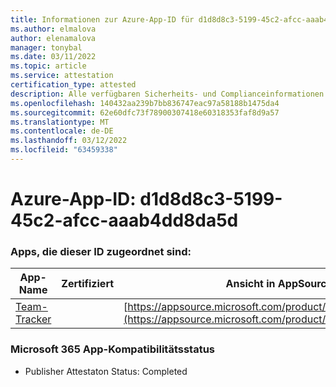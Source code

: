 ```yaml
---
title: Informationen zur Azure-App-ID für d1d8d8c3-5199-45c2-afcc-aaab4dd8da5d
ms.author: elmalova
author: elenamalova
manager: tonybal
ms.date: 03/11/2022
ms.topic: article
ms.service: attestation
certification_type: attested
description: Alle verfügbaren Sicherheits- und Complianceinformationen für d1d8d8c3-5199-45c2-afcc-aaab4dd8da5d.
ms.openlocfilehash: 140432aa239b7bb836747eac97a58188b1475da4
ms.sourcegitcommit: 62e60dfc73f78900307418e60318353faf8d9a57
ms.translationtype: MT
ms.contentlocale: de-DE
ms.lasthandoff: 03/12/2022
ms.locfileid: "63459338"
---
```

# <a name="azure-app-id-d1d8d8c3-5199-45c2-afcc-aaab4dd8da5d"></a>Azure-App-ID: d1d8d8c3-5199-45c2-afcc-aaab4dd8da5d


### <a name="apps-associated-with-this-id"></a>Apps, die dieser ID zugeordnet sind:
| **App-Name** | **Zertifiziert** | **Ansicht in AppSource** |
|--------------|---------------|-----------------------|
| [Team-Tracker](../forward/WA200003572) |  | [https://appsource.microsoft.com/product/office/WA200003572](https://appsource.microsoft.com/product/office/WA200003572) |

### <a name="microsoft-365-app-compliance-status"></a>Microsoft 365 App-Kompatibilitätsstatus
- Publisher Attestaton Status: Completed
